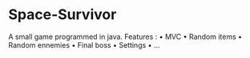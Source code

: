 # Space-Survivor
A small game programmed in java.
Features :
  • MVC
  • Random items
  • Random ennemies
  • Final boss
  • Settings
  • ...
